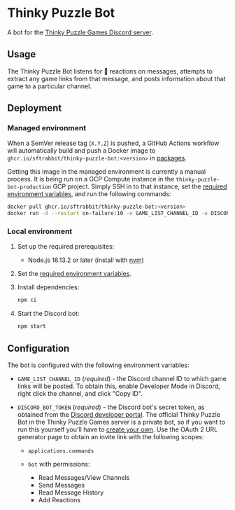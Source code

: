 # Thinky Puzzle Bot

A bot for the [Thinky Puzzle Games Discord server](https://thinkypuzzlegames.com).

## Usage

The Thinky Puzzle Bot listens for 🔗 reactions on messages, attempts to extract any game links from that message, and posts information about that game to a particular channel.

## Deployment

### Managed environment

When a SemVer release tag (`X.Y.Z`) is pushed, a GitHub Actions workflow will automatically build and push a Docker image to `ghcr.io/sftrabbit/thinky-puzzle-bot:<version>` in [packages](https://github.com/sftrabbit/thinky-puzzle-bot/pkgs/container/thinky-puzzle-bot).

Getting this image in the managed environment is currently a manual process. It is being run on a GCP Compute instance in the `thinky-puzzle-bot-production` GCP project. Simply SSH in to that instance, set the [required environment variables](#configuration), and run the following commands:

```sh
docker pull ghcr.io/sftrabbit/thinky-puzzle-bot:<version>
docker run -d --restart on-failure:10 -e GAME_LIST_CHANNEL_ID -e DISCORD_BOT_TOKEN ghcr.io/sftrabbit/thinky-puzzle-bot:<version>
```

### Local environment

1. Set up the required prerequisites:

    - Node.js 16.13.2 or later (install with [nvm](https://github.com/nvm-sh/nvm))

2. Set the [required environment variables](#configuration).

3. Install dependencies:

    ```sh
    npm ci
    ```

4. Start the Discord bot:

    ```sh
    npm start
    ```

## Configuration

The bot is configured with the following environment variables:

- `GAME_LIST_CHANNEL_ID` (*required*) - the Discord channel ID to which game links will be posted. To obtain this, enable Developer Mode in Discord, right click the channel, and click "Copy ID".
- `DISCORD_BOT_TOKEN` (*required*) - the Discord bot's secret token, as obtained from the [Discord developer portal](https://discord.com/developers/applications). The official Thinky Puzzle Bot in the Thinky Puzzle Games server is a private bot, so if you want to run this yourself you'll have to [create your own](https://discord.com/developers/applications). Use the OAuth 2 URL generator page to obtain an invite link with the following scopes:

    - `applications.commands`
    - `bot` with permissions:

        - Read Messages/View Channels
        - Send Messages
        - Read Message History
        - Add Reactions
